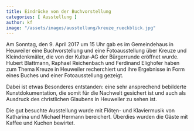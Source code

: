```yaml
---
title: Eindrücke von der Buchvorstellung
categories: [ Ausstellung ]
author: kf
image: "/assets/images/ausstellung/kreuze_rueckblick.jpg"
---
```

Am Sonntag, den 9. April 2017 um 15 Uhr gab es im Gemeindehaus in Heuweiler eine Buchvorstellung und eine Fotoausstellung über Kreuze und Kleindenkmäler, die von der Kultur-AG der Bürgerrunde eröffnet wurde. Hubert Blattmann, Raphael Reichenbach und Ferdinand Elighofer haben zum Thema Kreuze in Heuweiler recherchiert und ihre Ergebnisse in Form eines Buches und einer Fotoausstellung gezeigt. 

Dabei ist etwas Besonderes entstanden: eine sehr ansprechend bebilderte Kunstdokumentation, die somit für die Nachwelt gesichert ist und auch als Ausdruck des christlichen Glaubens in Heuweiler zu sehen ist. 

Die gut besuchte Ausstellung wurde mit Flöten- und Klaviermusik von Katharina und Michael Hermann bereichert. Überdies wurden die Gäste mit Kaffee und Kuchen bewirtet.
